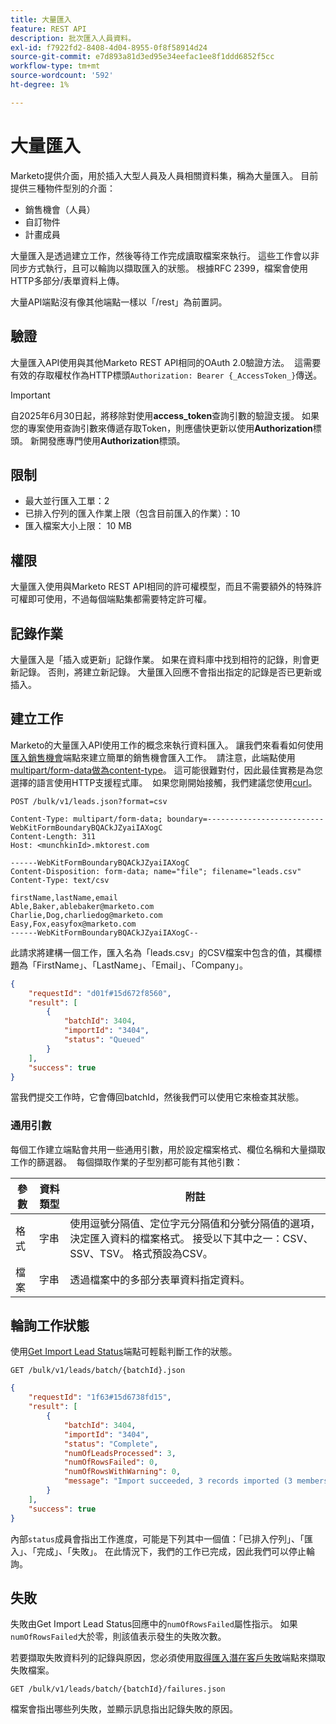 ```yaml
---
title: 大量匯入
feature: REST API
description: 批次匯入人員資料。
exl-id: f7922fd2-8408-4d04-8955-0f8f58914d24
source-git-commit: e7d893a81d3ed95e34eefac1ee8f1ddd6852f5cc
workflow-type: tm+mt
source-wordcount: '592'
ht-degree: 1%

---
```


# 大量匯入

Marketo提供介面，用於插入大型人員及人員相關資料集，稱為大量匯入。 目前提供三種物件型別的介面：

- 銷售機會（人員）
- 自訂物件
- 計畫成員

大量匯入是透過建立工作，然後等待工作完成讀取檔案來執行。 這些工作會以非同步方式執行，且可以輪詢以擷取匯入的狀態。 根據RFC 2399，檔案會使用HTTP多部分/表單資料上傳。

大量API端點沒有像其他端點一樣以「/rest」為前置詞。

## 驗證

大量匯入API使用與其他Marketo REST API相同的OAuth 2.0驗證方法。  這需要有效的存取權杖作為HTTP標頭`Authorization: Bearer {_AccessToken_}`傳送。

>[!IMPORTANT]
>
>自2025年6月30日起，將移除對使用&#x200B;**access_token**&#x200B;查詢引數的驗證支援。 如果您的專案使用查詢引數來傳遞存取Token，則應儘快更新以使用&#x200B;**Authorization**&#x200B;標頭。 新開發應專門使用&#x200B;**Authorization**&#x200B;標頭。

## 限制

- 最大並行匯入工單：2
- 已排入佇列的匯入作業上限（包含目前匯入的作業）：10
- 匯入檔案大小上限： 10 MB

## 權限

大量匯入使用與Marketo REST API相同的許可權模型，而且不需要額外的特殊許可權即可使用，不過每個端點集都需要特定許可權。

## 記錄作業

大量匯入是「插入或更新」記錄作業。 如果在資料庫中找到相符的記錄，則會更新記錄。 否則，將建立新記錄。 大量匯入回應不會指出指定的記錄是否已更新或插入。

## 建立工作

Marketo的大量匯入API使用工作的概念來執行資料匯入。 讓我們來看看如何使用[匯入銷售機會](https://developer.adobe.com/marketo-apis/api/mapi/#tag/Bulk-Import-Leads/operation/importLeadUsingPOST)端點來建立簡單的銷售機會匯入工作。  請注意，此端點使用[multipart/form-data做為content-type](https://www.w3.org/Protocols/rfc1341/7_2_Multipart.html)。 這可能很難對付，因此最佳實務是為您選擇的語言使用HTTP支援程式庫。  如果您剛開始接觸，我們建議您使用[curl](https://curl.se/)。

```
POST /bulk/v1/leads.json?format=csv
```

```
Content-Type: multipart/form-data; boundary=--------------------------WebKitFormBoundaryBQACkJZyaiIAXogC
Content-Length: 311
Host: <munchkinId>.mktorest.com
```

```
------WebKitFormBoundaryBQACkJZyaiIAXogC
Content-Disposition: form-data; name="file"; filename="leads.csv"
Content-Type: text/csv

firstName,lastName,email
Able,Baker,ablebaker@marketo.com
Charlie,Dog,charliedog@marketo.com
Easy,Fox,easyfox@marketo.com
------WebKitFormBoundaryBQACkJZyaiIAXogC--
```

此請求將建構一個工作，匯入名為「leads.csv」的CSV檔案中包含的值，其欄標題為「FirstName」、「LastName」、「Email」、「Company」。

```json
{
    "requestId": "d01f#15d672f8560",
    "result": [
        {
            "batchId": 3404,
            "importId": "3404",
            "status": "Queued"
        }
    ],
    "success": true
}
```

當我們提交工作時，它會傳回batchId，然後我們可以使用它來檢查其狀態。

### 通用引數

每個工作建立端點會共用一些通用引數，用於設定檔案格式、欄位名稱和大量擷取工作的篩選器。  每個擷取作業的子型別都可能有其他引數：

| 參數 | 資料類型 | 附註 |
|---|---|---|
| 格式 | 字串 | 使用逗號分隔值、定位字元分隔值和分號分隔值的選項，決定匯入資料的檔案格式。 接受以下其中之一：CSV、SSV、TSV。 格式預設為CSV。 |
| 檔案 | 字串 | 透過檔案中的多部分表單資料指定資料。 |


## 輪詢工作狀態

使用[Get Import Lead Status](https://developer.adobe.com/marketo-apis/api/mapi/#tag/Bulk-Import-Leads/operation/getImportLeadStatusUsingGET)端點可輕鬆判斷工作的狀態。

```
GET /bulk/v1/leads/batch/{batchId}.json
```

```json
{
    "requestId": "1f63#15d6738fd15",
    "result": [
        {
            "batchId": 3404,
            "importId": "3404",
            "status": "Complete",
            "numOfLeadsProcessed": 3,
            "numOfRowsFailed": 0,
            "numOfRowsWithWarning": 0,
            "message": "Import succeeded, 3 records imported (3 members)"
        }
    ],
    "success": true
}
```

內部`status`成員會指出工作進度，可能是下列其中一個值：「已排入佇列」、「匯入」、「完成」、「失敗」。 在此情況下，我們的工作已完成，因此我們可以停止輪詢。

## 失敗

失敗由Get Import Lead Status回應中的`numOfRowsFailed`屬性指示。 如果`numOfRowsFailed`大於零，則該值表示發生的失敗次數。

若要擷取失敗資料列的記錄與原因，您必須使用[取得匯入潛在客戶失敗](https://developer.adobe.com/marketo-apis/api/mapi/#tag/Bulk-Import-Leads/operation/getImportLeadFailuresUsingGET)端點來擷取失敗檔案。

```
GET /bulk/v1/leads/batch/{batchId}/failures.json
```

檔案會指出哪些列失敗，並顯示訊息指出記錄失敗的原因。
